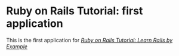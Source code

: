 # Ruby on Rails Tutorial: first application

This is the first application for
[*Ruby on Rails Tutorial: Learn Rails by Example*](http://www.railstutorial.org/) 

